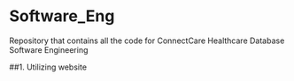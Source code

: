 # Software_Eng
Repository that contains  all the code for ConnectCare Healthcare Database Software Engineering

##1. Utilizing website

